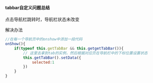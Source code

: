 #### tabbar自定义问题总结

点击导航栏跳转时，导航栏状态未改变

解决办法

```js
//在每一个导航页中的onshow中添加一段代码
onShow(){
    if(typeof this.getTabBar && this.getgetTabBar()){
        // 这里去拿到tab的实例，然后根据对应页在导航栏中的下标位置设置状态
        this.getTabBar().setData({
            selected:1
        })
    }
}
```

